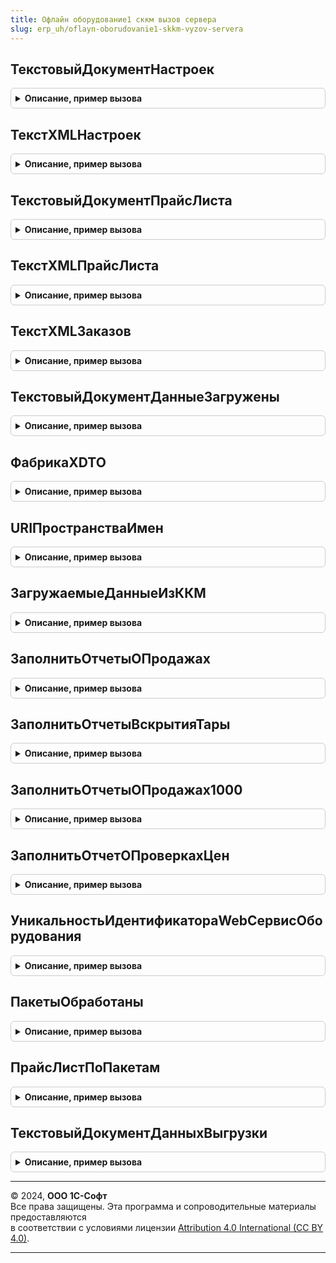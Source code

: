 ```yaml
---
title: Офлайн оборудование1 сккм вызов сервера
slug: erp_uh/oflayn-oborudovanie1-skkm-vyzov-servera
---
```



## ТекстовыйДокументНастроек
<details style="margin: 1em 0; padding: 0.5em; border: 1px solid #ccc; border-radius: 6px;">

<summary style="font-weight: bold; cursor: pointer;">Описание, пример вызова</summary>

```bsl

// Текстовый документ настроек.
//
// Параметры:
//  НастройкиККМ - Структура - Настройки ККМ
//  ВерсияФорматаОбмена - Строка - Версия формата обмена
//
// Возвращаемое значение:
//  ТекстовыйДокумент - Текстовый документ настроек
Функция ТекстовыйДокументНастроек(НастройкиККМ, ВерсияФорматаОбмена) Экспорт
```

Пример вызова
```bsl
Результат = ОфлайнОборудование1СККМВызовСервера.ТекстовыйДокументНастроек(НастройкиККМ, ВерсияФорматаОбмена) 
```
</details>

## ТекстXMLНастроек
<details style="margin: 1em 0; padding: 0.5em; border: 1px solid #ccc; border-radius: 6px;">

<summary style="font-weight: bold; cursor: pointer;">Описание, пример вызова</summary>

```bsl

// Текст XML Настроек.
//
// Параметры:
//  НастройкиККМ - Структура - Настройки ККМ
//  ВерсияФорматаОбмена - Строка - Версия формата обмена
//
// Возвращаемое значение:
//  Строка - Текст XMLНастроек
Функция ТекстXMLНастроек(НастройкиККМ, ВерсияФорматаОбмена) Экспорт
```

Пример вызова
```bsl
Результат = ОфлайнОборудование1СККМВызовСервера.ТекстXMLНастроек(НастройкиККМ, ВерсияФорматаОбмена) 
```
</details>

## ТекстовыйДокументПрайсЛиста
<details style="margin: 1em 0; padding: 0.5em; border: 1px solid #ccc; border-radius: 6px;">

<summary style="font-weight: bold; cursor: pointer;">Описание, пример вызова</summary>

```bsl

// Текстовый документ прайс листа.
//
// Параметры:
//  ПрайсЛист - Массив - Прайс лист.
//  ВерсияФорматаОбмена - Строка - Версия формата обмена
//
// Возвращаемое значение:
//  ТекстовыйДокумент - Текстовый документ прайс листа
Функция ТекстовыйДокументПрайсЛиста(ПрайсЛист, ВерсияФорматаОбмена) Экспорт
```

Пример вызова
```bsl
Результат = ОфлайнОборудование1СККМВызовСервера.ТекстовыйДокументПрайсЛиста(ПрайсЛист, ВерсияФорматаОбмена) 
```
</details>

## ТекстXMLПрайсЛиста
<details style="margin: 1em 0; padding: 0.5em; border: 1px solid #ccc; border-radius: 6px;">

<summary style="font-weight: bold; cursor: pointer;">Описание, пример вызова</summary>

```bsl

// Текст XMLПрайс листа.
//
// Параметры:
//  ПрайсЛист - Массив - Прайс лист
//  ВерсияФорматаОбмена - Строка - Версия формата обмена
//
// Возвращаемое значение:
//  Строка - Текст XMLПрайс листа
Функция ТекстXMLПрайсЛиста(ПрайсЛист, ВерсияФорматаОбмена) Экспорт
```

Пример вызова
```bsl
Результат = ОфлайнОборудование1СККМВызовСервера.ТекстXMLПрайсЛиста(ПрайсЛист, ВерсияФорматаОбмена) 
```
</details>

## ТекстXMLЗаказов
<details style="margin: 1em 0; padding: 0.5em; border: 1px solid #ccc; border-radius: 6px;">

<summary style="font-weight: bold; cursor: pointer;">Описание, пример вызова</summary>

```bsl

// Текст XMLЗаказов.
//
// Параметры:
//  Заказы - Массив из см. МенеджерОфлайнОборудования.ЗаписьЗаказа - Заказы
//  ВерсияФорматаОбмена - Строка - Версия формата обмена.
//
// Возвращаемое значение:
//  Строка, Булево - Текст XMLЗаказов
Функция ТекстXMLЗаказов(Заказы, ВерсияФорматаОбмена) Экспорт
```

Пример вызова
```bsl
Результат = ОфлайнОборудование1СККМВызовСервера.ТекстXMLЗаказов(Заказы, ВерсияФорматаОбмена) 
```
</details>

## ТекстовыйДокументДанныеЗагружены
<details style="margin: 1em 0; padding: 0.5em; border: 1px solid #ccc; border-radius: 6px;">

<summary style="font-weight: bold; cursor: pointer;">Описание, пример вызова</summary>

```bsl

// Текстовый документ данные загружены.
//
// Параметры:
//  ВерсияФорматаОбмена - Строка - Версия формата обмена.
//
// Возвращаемое значение:
//  ТекстовыйДокумент - Текстовый документ данные загружены
Функция ТекстовыйДокументДанныеЗагружены(ВерсияФорматаОбмена) Экспорт
```

Пример вызова
```bsl
Результат = ОфлайнОборудование1СККМВызовСервера.ТекстовыйДокументДанныеЗагружены(ВерсияФорматаОбмена) 
```
</details>

## ФабрикаXDTO
<details style="margin: 1em 0; padding: 0.5em; border: 1px solid #ccc; border-radius: 6px;">

<summary style="font-weight: bold; cursor: pointer;">Описание, пример вызова</summary>

```bsl

// Фабрика XDTO.
//
// Параметры:
//  ВерсияФорматаОбмена - Строка - Версия формата обмена
//
// Возвращаемое значение:
//  ФабрикаXDTO - Фабрика XDTO
Функция ФабрикаXDTO(ВерсияФорматаОбмена) Экспорт
```

Пример вызова
```bsl
Результат = ОфлайнОборудование1СККМВызовСервера.ФабрикаXDTO(ВерсияФорматаОбмена) 
```
</details>

## URIПространстваИмен
<details style="margin: 1em 0; padding: 0.5em; border: 1px solid #ccc; border-radius: 6px;">

<summary style="font-weight: bold; cursor: pointer;">Описание, пример вызова</summary>

```bsl

// URIПространства имен.
//
// Параметры:
//  ВерсияФорматаОбмена - Неопределено, Строка - Версия формата обмена
//
// Возвращаемое значение:
//  Строка - URIПространства имен
Функция URIПространстваИмен(ВерсияФорматаОбмена = Неопределено) Экспорт
```

Пример вызова
```bsl
Результат = ОфлайнОборудование1СККМВызовСервера.URIПространстваИмен(ВерсияФорматаОбмена);
```
</details>

## ЗагружаемыеДанныеИзККМ
<details style="margin: 1em 0; padding: 0.5em; border: 1px solid #ccc; border-radius: 6px;">

<summary style="font-weight: bold; cursor: pointer;">Описание, пример вызова</summary>

```bsl

// Загружаемые данные из ККМ.
//
// Параметры:
//  Отказ - Булево - Отказ
//  XMLТекст - Строка - XMLТекст
//  ВыходныеПараметры - Структура - Выходные параметры
//  ВерсияФорматаОбмена - Строка - Версия формата обмена
//
// Возвращаемое значение:
//  Структура - Загружаемые данные из ККМ:
// * ОтчетыОПродажах - Массив из Структура -
// * ВскрытияАлкогольнойТары - Массив из Структура -
Функция ЗагружаемыеДанныеИзККМ(Отказ, XMLТекст, ВыходныеПараметры, ВерсияФорматаОбмена) Экспорт
```

Пример вызова
```bsl
Результат = ОфлайнОборудование1СККМВызовСервера.ЗагружаемыеДанныеИзККМ(Отказ, XMLТекст, ВыходныеПараметры, ВерсияФорматаОбмена) 
```
</details>

## ЗаполнитьОтчетыОПродажах
<details style="margin: 1em 0; padding: 0.5em; border: 1px solid #ccc; border-radius: 6px;">

<summary style="font-weight: bold; cursor: pointer;">Описание, пример вызова</summary>

```bsl

Процедура ЗаполнитьОтчетыОПродажах(ОтчетыОПродажахXDTO, ОтчетыОПродажах, ВерсияФорматаОбмена) Экспорт
```

Пример вызова
```bsl
ОфлайнОборудование1СККМВызовСервера.ЗаполнитьОтчетыОПродажах(ОтчетыОПродажахXDTO, ОтчетыОПродажах, ВерсияФорматаОбмена) 
```
</details>

## ЗаполнитьОтчетыВскрытияТары
<details style="margin: 1em 0; padding: 0.5em; border: 1px solid #ccc; border-radius: 6px;">

<summary style="font-weight: bold; cursor: pointer;">Описание, пример вызова</summary>

```bsl

Процедура ЗаполнитьОтчетыВскрытияТары(ВскрытияТарыXDTO, ВскрытияТары, ВерсияФорматаОбмена) Экспорт
```

Пример вызова
```bsl
ОфлайнОборудование1СККМВызовСервера.ЗаполнитьОтчетыВскрытияТары(ВскрытияТарыXDTO, ВскрытияТары, ВерсияФорматаОбмена) 
```
</details>

## ЗаполнитьОтчетыОПродажах1000
<details style="margin: 1em 0; padding: 0.5em; border: 1px solid #ccc; border-radius: 6px;">

<summary style="font-weight: bold; cursor: pointer;">Описание, пример вызова</summary>

```bsl

// Формирует отчеты о продажах
//
// Параметры:
//  ОтчетыОПродажахККМ - ЗначениеXDTO
//  ОтчетыОПродажах - Массив из см. МенеджерОфлайнОборудованияКлиентСервер.ОтчетОПродажахККМ
//  ВерсияФорматаОбмена - Строка
Процедура ЗаполнитьОтчетыОПродажах1000(ОтчетыОПродажахККМ, ОтчетыОПродажах, ВерсияФорматаОбмена) Экспорт
```

Пример вызова
```bsl
ОфлайнОборудование1СККМВызовСервера.ЗаполнитьОтчетыОПродажах1000(ОтчетыОПродажахККМ, ОтчетыОПродажах, ВерсияФорматаОбмена) 
```
</details>

## ЗаполнитьОтчетОПроверкахЦен
<details style="margin: 1em 0; padding: 0.5em; border: 1px solid #ccc; border-radius: 6px;">

<summary style="font-weight: bold; cursor: pointer;">Описание, пример вызова</summary>

```bsl

Процедура ЗаполнитьОтчетОПроверкахЦен(ПроверкиЦенниковXDTO, ОтчетыОЦенниках, ВерсияФорматаОбмена) Экспорт
```

Пример вызова
```bsl
ОфлайнОборудование1СККМВызовСервера.ЗаполнитьОтчетОПроверкахЦен(ПроверкиЦенниковXDTO, ОтчетыОЦенниках, ВерсияФорматаОбмена) 
```
</details>

## УникальностьИдентификатораWebСервисОборудования
<details style="margin: 1em 0; padding: 0.5em; border: 1px solid #ccc; border-radius: 6px;">

<summary style="font-weight: bold; cursor: pointer;">Описание, пример вызова</summary>

```bsl

// Уникальность идентификатора web сервис оборудования.
//
// Параметры:
//  ИдентификаторУстройства -СправочникСсылка.ОфлайнОборудование - Идентификатор устройства.
//  ИдентификаторWebСервисОборудования - Строка -  Идентификатор web сервис оборудования
//
// Возвращаемое значение:
//  Булево - Уникальность идентификатора web сервис оборудования
Функция УникальностьИдентификатораWebСервисОборудования(ИдентификаторУстройства, ИдентификаторWebСервисОборудования) Экспорт
```

Пример вызова
```bsl
Результат = ОфлайнОборудование1СККМВызовСервера.УникальностьИдентификатораWebСервисОборудования(ИдентификаторУстройства, ИдентификаторWebСервисОборудования) 
```
</details>

## ПакетыОбработаны
<details style="margin: 1em 0; padding: 0.5em; border: 1px solid #ccc; border-radius: 6px;">

<summary style="font-weight: bold; cursor: pointer;">Описание, пример вызова</summary>

```bsl

Процедура ПакетыОбработаны(Отказ, ПакетыОбработаны, Выгрузка, Пакеты, ВыходныеПараметры, ВерсияФорматаОбмена) Экспорт
```

Пример вызова
```bsl
ОфлайнОборудование1СККМВызовСервера.ПакетыОбработаны(Отказ, ПакетыОбработаны, Выгрузка, Пакеты, ВыходныеПараметры, ВерсияФорматаОбмена) 
```
</details>

## ПрайсЛистПоПакетам
<details style="margin: 1em 0; padding: 0.5em; border: 1px solid #ccc; border-radius: 6px;">

<summary style="font-weight: bold; cursor: pointer;">Описание, пример вызова</summary>

```bsl

// Функция возвращает массив из пакетов данных.
//
// Параметры:
//  СтруктураПрайсЛиста - Структура - Структура прайс листа
//  КоличествоЭлементовВПакете - Число - Количество элементов в пакете
//
// Возвращаемое значение:
//  Массив из см. МенеджерОфлайнОборудованияКлиентСервер.ПрайсЛистККМ- Прайс лист по пакетам
Функция ПрайсЛистПоПакетам(СтруктураПрайсЛиста, КоличествоЭлементовВПакете) Экспорт
```

Пример вызова
```bsl
Результат = ОфлайнОборудование1СККМВызовСервера.ПрайсЛистПоПакетам(СтруктураПрайсЛиста, КоличествоЭлементовВПакете) 
```
</details>

## ТекстовыйДокументДанныхВыгрузки
<details style="margin: 1em 0; padding: 0.5em; border: 1px solid #ccc; border-radius: 6px;">

<summary style="font-weight: bold; cursor: pointer;">Описание, пример вызова</summary>

```bsl

// Текстовый документ данных выгрузки.
//
// Параметры:
//  ДанныеДляВыгрузки - Массив - Данные для выгрузки
//  ВерсияФорматаОбмена - Строка -Версия формата обмена
//
// Возвращаемое значение:
//  ТекстовыйДокумент - Текстовый документ данных выгрузки
Функция ТекстовыйДокументДанныхВыгрузки(ДанныеДляВыгрузки, ВерсияФорматаОбмена) Экспорт
```

Пример вызова
```bsl
Результат = ОфлайнОборудование1СККМВызовСервера.ТекстовыйДокументДанныхВыгрузки(ДанныеДляВыгрузки, ВерсияФорматаОбмена) 
```
</details>

---

© 2024, **ООО 1С-Софт**  
Все права защищены. Эта программа и сопроводительные материалы предоставляются  
в соответствии с условиями лицензии [Attribution 4.0 International (CC BY 4.0)](https://creativecommons.org/licenses/by/4.0/legalcode).

---

